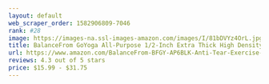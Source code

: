 ```yaml
---
layout: default 
﻿web_scraper_order: 1582906809-7046
rank: #28
image: https://images-na.ssl-images-amazon.com/images/I/81bDVYz4OrL.jpg
title: BalanceFrom GoYoga All-Purpose 1/2-Inch Extra Thick High Density Anti-Tear Exercise Yoga Mat…
url: https://www.amazon.com/BalanceFrom-BFGY-AP6BLK-Anti-Tear-Exercise-Carrying/dp/B00FO9U46W/ref=zg_mw_sporting-goods_28?_encoding=UTF8&psc=1&refRID=2VTEBFM0FKHWWGSXP9AH
reviews: 4.3 out of 5 stars
price: $15.99 - $31.75
---
```

